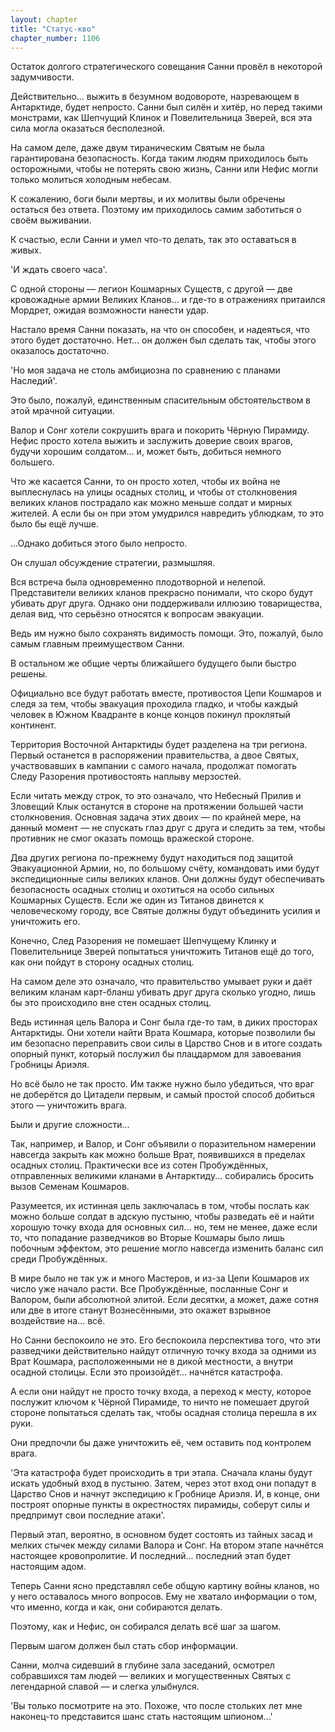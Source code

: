 ```yaml
---
layout: chapter
title: "Статус-кво"
chapter_number: 1106
---
```


Остаток долгого стратегического совещания Санни провёл в некоторой задумчивости.

Действительно... выжить в безумном водовороте, назревающем в Антарктиде, будет непросто. Санни был силён и хитёр, но перед такими монстрами, как Шепчущий Клинок и Повелительница Зверей, вся эта сила могла оказаться бесполезной.

На самом деле, даже двум тираническим Святым не была гарантирована безопасность. Когда таким людям приходилось быть осторожными, чтобы не потерять свою жизнь, Санни или Нефис могли только молиться холодным небесам.

К сожалению, боги были мертвы, и их молитвы были обречены остаться без ответа. Поэтому им приходилось самим заботиться о своём выживании.

К счастью, если Санни и умел что-то делать, так это оставаться в живых.

'И ждать своего часа'.

С одной стороны — легион Кошмарных Существ, с другой — две кровожадные армии Великих Кланов... и где-то в отражениях притаился Мордрет, ожидая возможности нанести удар.

Настало время Санни показать, на что он способен, и надеяться, что этого будет достаточно. Нет... он должен был сделать так, чтобы этого оказалось достаточно.

'Но моя задача не столь амбициозна по сравнению с планами Наследий'.

Это было, пожалуй, единственным спасительным обстоятельством в этой мрачной ситуации.

Валор и Сонг хотели сокрушить врага и покорить Чёрную Пирамиду. Нефис просто хотела выжить и заслужить доверие своих врагов, будучи хорошим солдатом... и, может быть, добиться немного большего.

Что же касается Санни, то он просто хотел, чтобы их война не выплеснулась на улицы осадных столиц, и чтобы от столкновения великих кланов пострадало как можно меньше солдат и мирных жителей. А если бы он при этом умудрился навредить ублюдкам, то это было бы ещё лучше.

...Однако добиться этого было непросто.

Он слушал обсуждение стратегии, размышляя.

Вся встреча была одновременно плодотворной и нелепой. Представители великих кланов прекрасно понимали, что скоро будут убивать друг друга. Однако они поддерживали иллюзию товарищества, делая вид, что серьёзно относятся к вопросам эвакуации.

Ведь им нужно было сохранять видимость помощи. Это, пожалуй, было самым главным преимуществом Санни.

В остальном же общие черты ближайшего будущего были быстро решены.

Официально все будут работать вместе, противостоя Цепи Кошмаров и следя за тем, чтобы эвакуация проходила гладко, и чтобы каждый человек в Южном Квадранте в конце концов покинул проклятый континент.

Территория Восточной Антарктиды будет разделена на три региона. Первый останется в распоряжении правительства, а двое Святых, участвовавших в кампании с самого начала, продолжат помогать Следу Разорения противостоять наплыву мерзостей.

Если читать между строк, то это означало, что Небесный Прилив и Зловещий Клык останутся в стороне на протяжении большей части столкновения. Основная задача этих двоих — по крайней мере, на данный момент — не спускать глаз друг с друга и следить за тем, чтобы противник не смог оказать помощь вражеской стороне.

Два других региона по-прежнему будут находиться под защитой Эвакуационной Армии, но, по большому счёту, командовать ими будут экспедиционные силы великих кланов. Они должны будут обеспечивать безопасность осадных столиц и охотиться на особо сильных Кошмарных Существ. Если же один из Титанов двинется к человеческому городу, все Святые должны будут объединить усилия и уничтожить его.

Конечно, След Разорения не помешает Шепчущему Клинку и Повелительнице Зверей попытаться уничтожить Титанов ещё до того, как они пойдут в сторону осадных столиц.

На самом деле это означало, что правительство умывает руки и даёт великим кланам карт-бланш убивать друг друга сколько угодно, лишь бы это происходило вне стен осадных столиц.

Ведь истинная цель Валора и Сонг была где-то там, в диких просторах Антарктиды. Они хотели найти Врата Кошмара, которые позволили бы им безопасно переправить свои силы в Царство Снов и в итоге создать опорный пункт, который послужил бы плацдармом для завоевания Гробницы Ариэля.

Но всё было не так просто. Им также нужно было убедиться, что враг не доберётся до Цитадели первым, и самый простой способ добиться этого — уничтожить врага.

Были и другие сложности...

Так, например, и Валор, и Сонг объявили о поразительном намерении навсегда закрыть как можно больше Врат, появившихся в пределах осадных столиц. Практически все из сотен Пробуждённых, отправленных великими кланами в Антарктиду... собирались бросить вызов Семенам Кошмаров.

Разумеется, их истинная цель заключалась в том, чтобы послать как можно больше солдат в адскую пустыню, чтобы разведать её и найти хорошую точку входа для основных сил... но, тем не менее, даже если то, что попадание разведчиков во Вторые Кошмары было лишь побочным эффектом, это решение могло навсегда изменить баланс сил среди Пробуждённых.

В мире было не так уж и много Мастеров, и из-за Цепи Кошмаров их число уже начало расти. Все Пробуждённые, посланные Сонг и Валором, были абсолютной элитой. Если десятки, а может, даже сотня или две в итоге станут Вознесёнными, это окажет взрывное воздействие на... всё.

Но Санни беспокоило не это. Его беспокоила перспектива того, что эти разведчики действительно найдут отличную точку входа за одними из Врат Кошмара, расположенными не в дикой местности, а внутри осадной столицы. Если это произойдёт... начнётся катастрофа.

А если они найдут не просто точку входа, а переход к месту, которое послужит ключом к Чёрной Пирамиде, то ничто не помешает другой стороне попытаться сделать так, чтобы осадная столица перешла в их руки.

Они предпочли бы даже уничтожить её, чем оставить под контролем врага.

'Эта катастрофа будет происходить в три этапа. Сначала кланы будут искать удобный вход в пустыню. Затем, через этот вход они попадут в Царство Снов и начнут экспедицию к Гробнице Ариэля. И, в конце, они построят опорные пункты в окрестностях пирамиды, соберут силы и предпримут свои последние атаки'.

Первый этап, вероятно, в основном будет состоять из тайных засад и мелких стычек между силами Валора и Сонг. На втором этапе начнётся настоящее кровопролитие. И последний... последний этап будет настоящим адом.

Теперь Санни ясно представлял себе общую картину войны кланов, но у него оставалось много вопросов. Ему не хватало информации о том, что именно, когда и как, они собираются делать.

Поэтому, как и Нефис, он собирался делать всё шаг за шагом.

Первым шагом должен был стать сбор информации.

Санни, молча сидевший в глубине зала заседаний, осмотрел собравшихся там людей — великих и могущественных Святых с легендарной славой — и слегка улыбнулся.

'Вы только посмотрите на это. Похоже, что после стольких лет мне наконец-то представится шанс стать настоящим шпионом...'